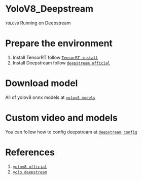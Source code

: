# YoloV8_Deepstream
`YOLOv8` Running on Deepstream 

# Prepare the environment
1. Install TensorRT follow [`TensorRT install`](https://developer.nvidia.com/nvidia-tensorrt-8x-download)
2. Install Deepstream follow [`deepstream official`](https://docs.nvidia.com/metropolis/deepstream/dev-guide/text/DS_Quickstart.html)

# Download model
All of yolov8 onnx models at [`yolov8 models`](https://drive.google.com/drive/folders/1LgsOK1ufRrVNoILJxLUd2s2wPd6jHs2a?usp=sharing)

# Custom video and models 
You can follow how to config deepstream at [`deepstream config`](https://docs.nvidia.com/metropolis/deepstream/dev-guide/text/DS_ref_app_deepstream.html)

# References
1. [`yolov8 official`](https://github.com/ultralytics/ultralytics)
2. [`yolo deepstream`](https://github.com/marcoslucianops/DeepStream-Yolo)

